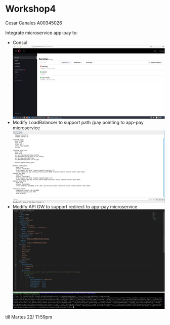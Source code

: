 # Workshop4
Cesar Canales A00345026

Integrate microservice app-pay to:
- Consul
![Docker consul](consul.jpg "Docker consul")
- Modify LoadBalancer to support path /pay pointing to app-pay microservice 
![Docker loadbalancer](loadbalancer.jpg "Docker loadbalancer")
- Modify API GW to support redirect to app-pay microservice
![Docker apigw](apigw.jpg "Docker apigw")
![Docker curl](curl.jpg "Docker curl")

till Martes 22/ 11:59pm 



